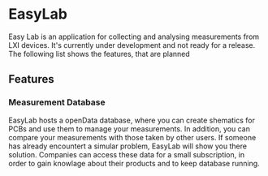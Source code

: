 # EasyLab
Easy Lab is an application for collecting and analysing measurements from LXI devices. It's currently under development and not ready for a release. The following list shows the features, that are planned
## Features
### Measurement Database
EasyLab hosts a openData database, where you can create shematics for PCBs and use them to manage your measurements. In addition, you can compare your measurements with those taken by other users. If someone has already encountert a simular problem, EasyLab will show you there solution. Companies can access these data for a small subscription, in order to gain knowlage about their products and to keep database running.
